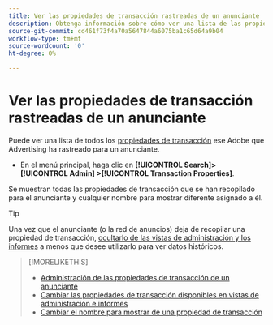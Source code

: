 ```yaml
---
title: Ver las propiedades de transacción rastreadas de un anunciante
description: Obtenga información sobre cómo ver una lista de las propiedades de transacción rastreadas de un anunciante.
source-git-commit: cd461f73f4a70a5647844a6075ba1c65d64a9b04
workflow-type: tm+mt
source-wordcount: '0'
ht-degree: 0%

---
```


# Ver las propiedades de transacción rastreadas de un anunciante

Puede ver una lista de todos los [propiedades de transacción](/help/search-social-commerce/glossary.md#s-t) ese Adobe que Advertising ha rastreado para un anunciante.

* En el menú principal, haga clic en **[!UICONTROL Search]> [!UICONTROL Admin] >[!UICONTROL Transaction Properties]**.

Se muestran todas las propiedades de transacción que se han recopilado para el anunciante y cualquier nombre para mostrar diferente asignado a él.

>[!TIP]
>
>Una vez que el anunciante (o la red de anuncios) deja de recopilar una propiedad de transacción, [ocultarlo de las vistas de administración y los informes](transaction-property-edit-available.md) a menos que desee utilizarlo para ver datos históricos.

>[!MORELIKETHIS]
>
>* [Administración de las propiedades de transacción de un anunciante](transaction-property-about.md)
>* [Cambiar las propiedades de transacción disponibles en vistas de administración e informes](transaction-property-edit-available.md)
>* [Cambiar el nombre para mostrar de una propiedad de transacción](transaction-property-edit-display-name.md)

